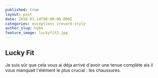 ```yaml
---
published: true
layout: post
date: 2018-01-14T00:00:00.000Z
categories: exceptions crevard-style
author_slug: hyke
feature_image: luckyfit2.jpg
---
```

## Lucky Fit

Je suis sûr que cela vous ai déja arrivé d'avoir une tenue complète ais il vous manquait l'élément le plus crucial : les chaussures. 
